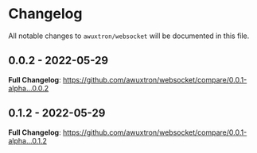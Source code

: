 # Changelog

All notable changes to `awuxtron/websocket` will be documented in this file.

## 0.0.2 - 2022-05-29

**Full Changelog**: https://github.com/awuxtron/websocket/compare/0.0.1-alpha...0.0.2

## 0.1.2 - 2022-05-29

**Full Changelog**: https://github.com/awuxtron/websocket/compare/0.0.1-alpha...0.1.2
